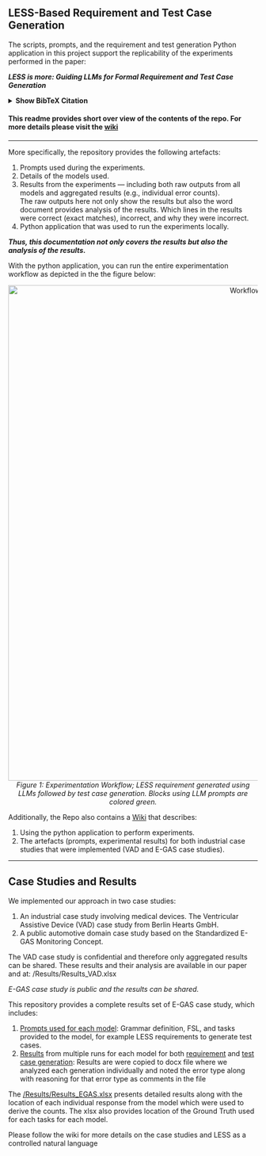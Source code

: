## LESS-Based Requirement and Test Case Generation

The scripts, prompts, and the requirement and test generation Python application in this project support the replicability of the experiments performed in the paper:

**_LESS is more: Guiding LLMs for Formal Requirement and Test Case Generation_**

<Details>
<summary><strong>Show BibTeX Citation</strong></summary>
  
```bibtex
@inproceedings{less_is_more,
  author       = {Shrestha, Abhishek and Schlingloff, Bernd-Holger and Großmann, Jürgen},
  title        = {LESS is more: Guiding LLMs for Formal Requirement and Test Case Generation},
  booktitle    = {Proceedings of the 3rd International Conference on Communication, Artificial Intelligence and Systems (CAIS 2025)},
  year         = {2025},
  address      = {Baghdad, Iraq},
  month        = sep,
  publisher    = {Springer},
  series       = {Communications in Computer and Information Science (CCIS)},
  volume       = {2693},
  isbn         = {978-3-031-07243-6},
  issn         = {1865-0937},
  doi          = {to be assigned}, 
  pages        = {372--389},
  note         = {Accepted March 2025; conference held September 17--18, 2025; to appear},
  keywords     = {Large Language Models, Controlled Natural Language, Requirements Engineering, Test Case Generation, Verification and Validation},
}
````
</Details>

#### This readme provides short over view of the contents of the repo. For more details please visit the [wiki](https://github.com/Abhishek2271/LESSGuaidanceForRequirementFormalization/wiki) 
---
More specifically, the repository provides the following artefacts:  

 1. Prompts used during the experiments.   
 2. Details of the models used.
 3. Results from the experiments — including both raw outputs from all models and aggregated results (e.g., individual error counts).           
      The raw outputs here not only show the results but also the word document provides analysis of the results. Which lines in the results were correct (exact matches), incorrect, and why they were incorrect.   
 4. Python application that was used to run the experiments
    locally.

***Thus, this documentation not only covers the results but also the analysis of the results.***  

With the python application, you can run the entire experimentation workflow as depicted in the the figure below:

<p align="center">
  <img src="images/workflow.png" alt="Workflow diagram" width="1000"/>
  <br>
  <em>Figure 1: Experimentation Workflow; LESS requirement generated using LLMs followed by test case generation. Blocks using LLM prompts are colored green.</em>
</p>

Additionally, the Repo also contains a [Wiki](https://github.com/Abhishek2271/LESSGuaidanceForRequirementFormalization/wiki) that describes:  
1. Using the python application to perform experiments.
2. The artefacts (prompts, experimental results) for both industrial case studies that were implemented (VAD and E-GAS case studies).

---
## Case Studies and Results
We implemented our approach in two case studies:
1. An industrial case study involving medical devices. The Ventricular Assistive Device (VAD) case study from Berlin Hearts GmbH.
2. A public automotive domain case study based on the Standardized E-GAS Monitoring Concept.
   
The VAD case study is confidential and therefore only aggregated results can be shared. These results and their analysis are available in our paper and at: /Results/Results_VAD.xlsx

*E-GAS case study is public and the results can be shared.*

This repository provides a complete results set of E-GAS case study, which includes:

1. [Prompts used for each model](Results/logs/requirement_generation/indirect_prompts): Grammar definition, FSL, and tasks provided to the model, for example LESS requirements to generate test cases.
2. [Results](Results) from multiple runs for each model for both [requirement](https://github.com/Abhishek2271/LESSGuidance/tree/main/Results/logs/requirement_generation/indirect_prompts) and [test case generation](Results/logs/test_generation): Results are were copied to docx file where we analyzed each generation individually and noted the error type along with reasoning for that error type as comments in the file

The [/Results/Results_EGAS.xlsx](/Results/Results_EGAS.xlsx) presents detailed results along with the location of each individual response from the model which were used to derive the counts. 
The xlsx also provides location of the Ground Truth used for each tasks for each model.

Please follow the wiki for more details on the case studies and LESS as a controlled natural language

